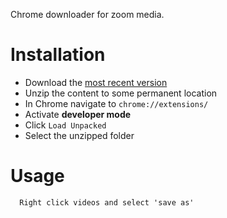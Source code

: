 
Chrome downloader for zoom media.

# Installation

* Download the [most recent version]()
* Unzip the content to some permanent location 
* In Chrome navigate to `chrome://extensions/`
* Activate **developer mode**
* Click `Load Unpacked`
* Select the unzipped folder


# Usage
```
  Right click videos and select 'save as'
```
